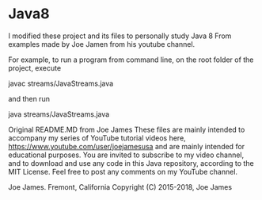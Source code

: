 # Java8

I modified these project and its files to personally study Java 8 From examples made by Joe Jamen from his youtube channel.

For example, to run a program from command line, on the root folder of the project, execute 

javac streams/JavaStreams.java

and then run

java streams/JavaStreams.java

Original README.MD from Joe James
These files are mainly intended to accompany my series of YouTube tutorial videos here, 
https://www.youtube.com/user/joejamesusa
and are mainly intended for educational purposes.
You are invited to subscribe to my video channel, and to download and use any code in 
this Java repository, according to the MIT License. 
Feel free to post any comments on my YouTube channel.

Joe James.
Fremont, California
Copyright (C) 2015-2018, Joe James
